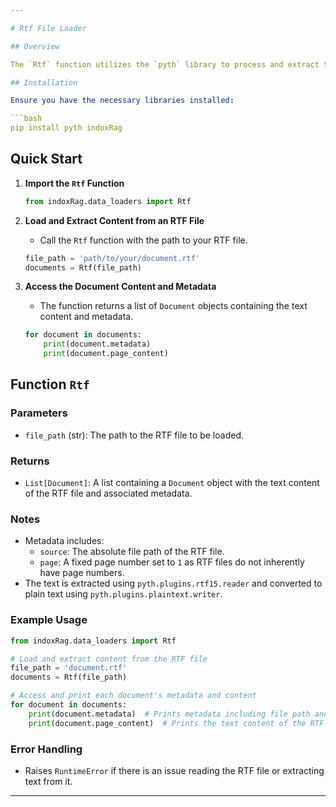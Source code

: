 ```yaml
---

# Rtf File Loader

## Overview

The `Rtf` function utilizes the `pyth` library to process and extract text from RTF files. It reads the RTF file, converts its content into plain text, and packages this text along with metadata into `Document` objects.

## Installation

Ensure you have the necessary libraries installed:

```bash
pip install pyth indoxRag
```

## Quick Start

1. **Import the `Rtf` Function**

   ```python
   from indoxRag.data_loaders import Rtf
   ```

2. **Load and Extract Content from an RTF File**

   - Call the `Rtf` function with the path to your RTF file.

   ```python
   file_path = 'path/to/your/document.rtf'
   documents = Rtf(file_path)
   ```

3. **Access the Document Content and Metadata**

   - The function returns a list of `Document` objects containing the text content and metadata.

   ```python
   for document in documents:
       print(document.metadata)
       print(document.page_content)
   ```

## Function `Rtf`

### Parameters

- `file_path` (str): The path to the RTF file to be loaded.

### Returns

- `List[Document]`: A list containing a `Document` object with the text content of the RTF file and associated metadata.

### Notes

- Metadata includes:
  - `source`: The absolute file path of the RTF file.
  - `page`: A fixed page number set to `1` as RTF files do not inherently have page numbers.
- The text is extracted using `pyth.plugins.rtf15.reader` and converted to plain text using `pyth.plugins.plaintext.writer`.

### Example Usage

```python
from indoxRag.data_loaders import Rtf

# Load and extract content from the RTF file
file_path = 'document.rtf'
documents = Rtf(file_path)

# Access and print each document's metadata and content
for document in documents:
    print(document.metadata)  # Prints metadata including file path and page number
    print(document.page_content)  # Prints the text content of the RTF file
```

### Error Handling

- Raises `RuntimeError` if there is an issue reading the RTF file or extracting text from it.

---
```

